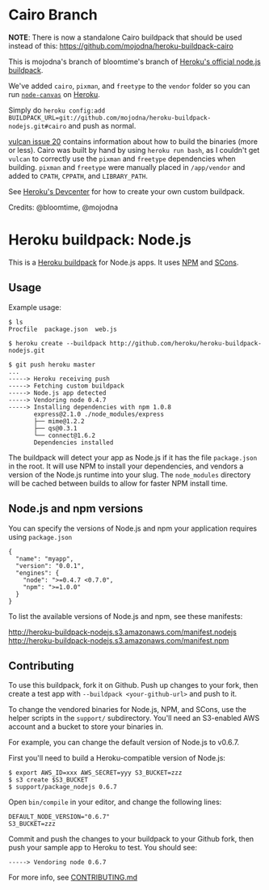 Cairo Branch
============

**NOTE**: There is now a standalone Cairo buildpack that should be used
instead of this: https://github.com/mojodna/heroku-buildpack-cairo

This is mojodna's branch of bloomtime's branch of [Heroku's official node.js
buildpack](https://github.com/heroku/heroku-buildpack-nodejs).

We've added `cairo`, `pixman`, and `freetype` to the `vendor` folder so you can
run [`node-canvas`](https://github.com/LearnBoost/node-canvas) on
[Heroku](http://heroku.com/).

Simply do `heroku config:add
BUILDPACK_URL=git://github.com/mojodna/heroku-buildpack-nodejs.git#cairo` and
push as normal.

[vulcan issue 20](https://github.com/heroku/vulcan/issues/20) contains
information about how to build the binaries (more or less). Cairo was built by
hand by using `heroku run bash`, as I couldn't get `vulcan` to correctly use the
`pixman` and `freetype` dependencies when building.  `pixman` and `freetype`
were manually placed in `/app/vendor` and added to `CPATH`, `CPPATH`, and
`LIBRARY_PATH`.

See [Heroku's
Devcenter](https://devcenter.heroku.com/articles/buildpack-binaries) for how to
create your own custom buildpack.

Credits: @bloomtime, @mojodna


Heroku buildpack: Node.js
=========================

This is a [Heroku buildpack](http://devcenter.heroku.com/articles/buildpacks) for Node.js apps.
It uses [NPM](http://npmjs.org/) and [SCons](http://www.scons.org/).

Usage
-----

Example usage:

    $ ls
    Procfile  package.json  web.js

    $ heroku create --buildpack http://github.com/heroku/heroku-buildpack-nodejs.git

    $ git push heroku master
    ...
    -----> Heroku receiving push
    -----> Fetching custom buildpack
    -----> Node.js app detected
    -----> Vendoring node 0.4.7
    -----> Installing dependencies with npm 1.0.8
           express@2.1.0 ./node_modules/express
           ├── mime@1.2.2
           ├── qs@0.3.1
           └── connect@1.6.2
           Dependencies installed

The buildpack will detect your app as Node.js if it has the file `package.json` in the root.  It will use NPM to install your dependencies, and vendors a version of the Node.js runtime into your slug.  The `node_modules` directory will be cached between builds to allow for faster NPM install time.

Node.js and npm versions
------------------------

You can specify the versions of Node.js and npm your application requires using `package.json`

    {
      "name": "myapp",
      "version": "0.0.1",
      "engines": {
        "node": ">=0.4.7 <0.7.0",
        "npm": ">=1.0.0"
      }
    }

To list the available versions of Node.js and npm, see these manifests:

http://heroku-buildpack-nodejs.s3.amazonaws.com/manifest.nodejs
http://heroku-buildpack-nodejs.s3.amazonaws.com/manifest.npm

Contributing
------------

To use this buildpack, fork it on Github. Push up changes to your fork, then create a test app with `--buildpack <your-github-url>` and push to it.

To change the vendored binaries for Node.js, NPM, and SCons, use the helper scripts in the `support/` subdirectory.  You'll need an S3-enabled AWS account and a bucket to store your binaries in.

For example, you can change the default version of Node.js to v0.6.7.

First you'll need to build a Heroku-compatible version of Node.js:

    $ export AWS_ID=xxx AWS_SECRET=yyy S3_BUCKET=zzz
    $ s3 create $S3_BUCKET
    $ support/package_nodejs 0.6.7

Open `bin/compile` in your editor, and change the following lines:

    DEFAULT_NODE_VERSION="0.6.7"
    S3_BUCKET=zzz

Commit and push the changes to your buildpack to your Github fork, then push your sample app to Heroku to test.  You should see:

    -----> Vendoring node 0.6.7

For more info, see [CONTRIBUTING.md](CONTRIBUTING.md)
